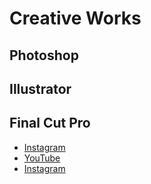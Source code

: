 # Creative Works

## Photoshop

## Illustrator



## Final Cut Pro

- [Instagram](https://www.instagram.com/clemsonmensrugby/)
- [YouTube](https://www.youtube.com/@coledigregorio4176)
- [Instagram](https://www.instagram.com/coledigregorio/)

